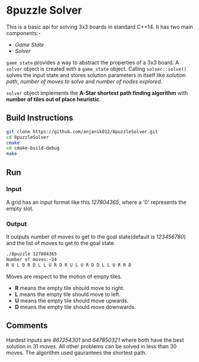 # 8puzzle Solver

This is a basic api for solving 3x3 boards in  standard C++14. It has two main components:-

* _Game State_
* _Solver_

`game_state` provides a way to abstract the properties of a 3x3 board. A `solver` object is created with a `game_state` object.
Calling `solver::solve()` solves the input state and stores solution parameters in itself like _solution path_, _number of moves to solve_ 
and _number of nodes explored_.

`solver` object implements the **A-Star shortest path finding algorithm** with **number of tiles out of place heuristic**.

## Build Instructions

```sh
git clone https://github.com/anjanik012/8puzzleSolver.git
cd 8puzzleSolver
cmake
cd cmake-build-debug
make
```

## Run

### Input

A grid has an input format like this _127804365_, where a '0' represents the empty slot.

### Output

It outputs number of moves to get to the goal state(default is _123456780_) and the list of moves 
to get to the goal state.

```sh
./8puzzle 127804365
Number of moves:-24
R U L D R D L L U R D R U L U R D D L L U R R D
```

Moves are respect to the motion of empty tiles.

* **R** means the empty tile should move to right.
* **L** means the empty tile should move to left.
* **U** means the empty tile should move upwards.
* **D** means the empty tile should move downwards.

## Comments

Hardest inputs are _867254301_ and _647850321_ where both have the best solution in 31 moves. All other
problems can be solved in less than 30 moves. The algorithm used gaurantees the shortest path.

